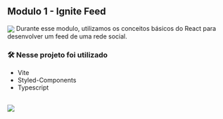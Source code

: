 ## Modulo 1 - Ignite Feed
<img src="https://user-images.githubusercontent.com/62861100/211447012-aaa2c132-ef77-4a26-bee0-4c473c08b3e1.png" align="center" />
Durante esse modulo, utilizamos os conceitos básicos do React para desenvolver um feed de uma rede social.

### 🛠️ Nesse projeto foi utilizado
* Vite
* Styled-Components
* Typescript
<br />

<a href="https://ignite-feed-jcynnffuu-pedroprenhaca.vercel.app/" target="_blank">
<img src="https://user-images.githubusercontent.com/71772559/178192066-d52e0cf7-906e-4baa-80f3-4b49dde153c0.png" />
</a>
